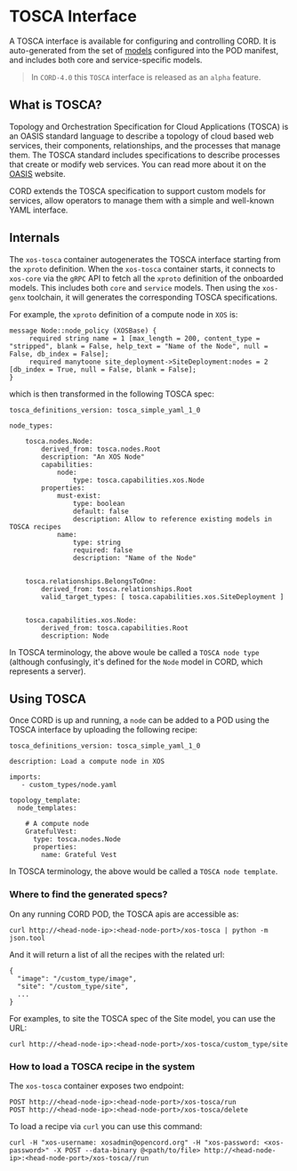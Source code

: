 # TOSCA Interface

A TOSCA interface is available for configuring and controlling CORD. It is 
auto-generated from the set of [models](../xos/README.md) configured 
into the POD manifest, and includes both core and service-specific models.

>In `CORD-4.0` this `TOSCA` interface is released as an `alpha` feature.

## What is TOSCA?

Topology and Orchestration Specification for Cloud Applications
(TOSCA) is an OASIS standard language to describe a topology of cloud
based web services, their components, relationships, and the processes
that manage them. The TOSCA standard includes specifications to
describe processes that create or modify web services. You can read
more about it on the
[OASIS](https://www.oasis-open.org/committees/tc_home.php?wg_abbrev=tosca)
website.

CORD extends the TOSCA specification to support custom models for
services, allow operators to manage them with a simple and well-known
YAML interface.

## Internals

The `xos-tosca` container autogenerates the TOSCA interface starting
from the `xproto` definition.  When the `xos-tosca` container starts,
it connects to `xos-core`
via the `gRPC` API to fetch all the `xproto` definition of the
onboarded models. This includes both `core` and `service` models.
Then using the `xos-genx` toolchain, it will generates the
corresponding TOSCA specifications.

For example, the `xproto` definition of a compute node in `XOS` is:

```
message Node::node_policy (XOSBase) {
     required string name = 1 [max_length = 200, content_type = "stripped", blank = False, help_text = "Name of the Node", null = False, db_index = False];
     required manytoone site_deployment->SiteDeployment:nodes = 2 [db_index = True, null = False, blank = False];
}
```

which is then transformed in the following TOSCA spec:

```
tosca_definitions_version: tosca_simple_yaml_1_0

node_types:

    tosca.nodes.Node:
        derived_from: tosca.nodes.Root
        description: "An XOS Node"
        capabilities:
            node:
                type: tosca.capabilities.xos.Node
        properties:
            must-exist:
                type: boolean
                default: false
                description: Allow to reference existing models in TOSCA recipes
            name:
                type: string
                required: false
                description: "Name of the Node"
            

    tosca.relationships.BelongsToOne:
        derived_from: tosca.relationships.Root
        valid_target_types: [ tosca.capabilities.xos.SiteDeployment ]
    

    tosca.capabilities.xos.Node:
        derived_from: tosca.capabilities.Root
        description: Node
```

In TOSCA terminology, the above woule be called a `TOSCA node type`
(although confusingly, it's defined for the `Node` model in CORD,
which represents a server).

## Using TOSCA

Once CORD is up and running, a `node` can be added to a POD
using the TOSCA interface by uploading the following recipe:

```
tosca_definitions_version: tosca_simple_yaml_1_0

description: Load a compute node in XOS

imports:
   - custom_types/node.yaml

topology_template:
  node_templates:

    # A compute node
    GratefulVest:
      type: tosca.nodes.Node
      properties:
        name: Grateful Vest
```

In TOSCA terminology, the above would be called a `TOSCA node template`.

### Where to find the generated specs?

On any running CORD POD, the TOSCA apis are accessible as:
```
curl http://<head-node-ip>:<head-node-port>/xos-tosca | python -m json.tool
```

And it will return a list of all the recipes with the related url:
```
{
  "image": "/custom_type/image",
  "site": "/custom_type/site",
  ...
}
```

For examples, to site the TOSCA spec of the Site model, you can use the URL:
```
curl http://<head-node-ip>:<head-node-port>/xos-tosca/custom_type/site
```

### How to load a TOSCA recipe in the system

The `xos-tosca` container exposes two endpoint:

```
POST http://<head-node-ip>:<head-node-port>/xos-tosca/run
POST http://<head-node-ip>:<head-node-port>/xos-tosca/delete
```

To load a recipe via `curl` you can use this command:
```
curl -H "xos-username: xosadmin@opencord.org" -H "xos-password: <xos-password>" -X POST --data-binary @<path/to/file> http://<head-node-ip>:<head-node-port>/xos-tosca//run
```

